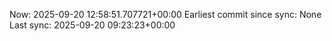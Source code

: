 Now: 2025-09-20 12:58:51.707721+00:00 Earliest commit since sync: None Last sync: 2025-09-20 09:23:23+00:00
